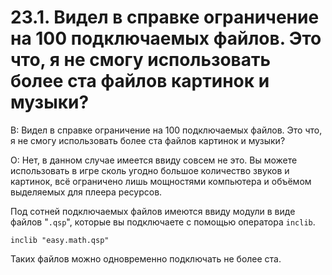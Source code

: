 # 23.1. Видел в справке ограничение на 100 подключаемых файлов. Это что, я не смогу использовать более ста файлов картинок и музыки?
<!-- [:faq_23_01] -->
В: Видел в справке ограничение на 100 подключаемых файлов. Это что, я не смогу использовать более ста файлов картинок и музыки?

О:
Нет, в данном случае имеется ввиду совсем не это. Вы можете использовать в игре сколь угодно большое количество звуков и картинок, всё ограничено лишь мощностями компьютера и объёмом выделяемых для плеера ресурсов.

Под сотней подключаемых файлов имеются ввиду модули в виде файлов "`.qsp`", которые вы подключаете с помощью оператора `inclib`.

```qsp
inclib "easy.math.qsp"
```

Таких файлов можно одновременно подключать не более ста.
